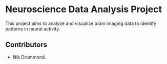 # Neuroscience Data Analysis Project

This project aims to analyze and visualize brain imaging data to identify patterns in neural activity.

## Contributors

- Nik Drummond.